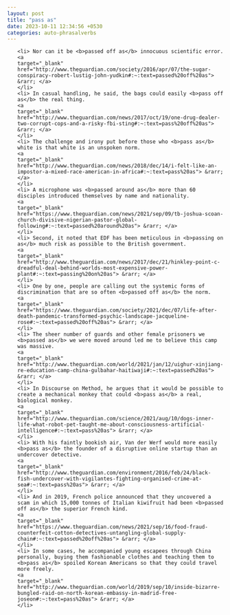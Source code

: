 ```yaml
---
layout: post
title: "pass as"
date: 2023-10-11 12:34:56 +0530
categories: auto-phrasalverbs
---
```

<ol>

    <li> Nor can it be <b>passed off as</b> innocuous scientific error.
    <a 
    target="_blank" 
    href="http://www.theguardian.com/society/2016/apr/07/the-sugar-conspiracy-robert-lustig-john-yudkin#:~:text=passed%20off%20as"> &rarr; </a>
    </li>
    <li> In casual handling, he said, the bags could easily <b>pass off as</b> the real thing.
    <a 
    target="_blank" 
    href="http://www.theguardian.com/news/2017/oct/19/one-drug-dealer-two-corrupt-cops-and-a-risky-fbi-sting#:~:text=pass%20off%20as"> &rarr; </a>
    </li>
    <li> The challenge and irony put before those who <b>pass as</b> white is that white is an unspoken norm.
    <a 
    target="_blank" 
    href="http://www.theguardian.com/news/2018/dec/14/i-felt-like-an-impostor-a-mixed-race-american-in-africa#:~:text=pass%20as"> &rarr; </a>
    </li>
    <li> A microphone was <b>passed around as</b> more than 60 disciples introduced themselves by name and nationality.
    <a 
    target="_blank" 
    href="https://www.theguardian.com/news/2021/sep/09/tb-joshua-scoan-church-divisive-nigerian-pastor-global-following#:~:text=passed%20around%20as"> &rarr; </a>
    </li>
    <li> Second, it noted that EDF has been meticulous in <b>passing on as</b> much risk as possible to the British government.
    <a 
    target="_blank" 
    href="http://www.theguardian.com/news/2017/dec/21/hinkley-point-c-dreadful-deal-behind-worlds-most-expensive-power-plant#:~:text=passing%20on%20as"> &rarr; </a>
    </li>
    <li> One by one, people are calling out the systemic forms of discrimination that are so often <b>passed off as</b> the norm.
    <a 
    target="_blank" 
    href="https://www.theguardian.com/society/2021/dec/07/life-after-death-pandemic-transformed-psychic-landscape-jacqueline-rose#:~:text=passed%20off%20as"> &rarr; </a>
    </li>
    <li> The sheer number of guards and other female prisoners we <b>passed as</b> we were moved around led me to believe this camp was massive.
    <a 
    target="_blank" 
    href="http://www.theguardian.com/world/2021/jan/12/uighur-xinjiang-re-education-camp-china-gulbahar-haitiwaji#:~:text=passed%20as"> &rarr; </a>
    </li>
    <li> In Discourse on Method, he argues that it would be possible to create a mechanical monkey that could <b>pass as</b> a real, biological monkey.
    <a 
    target="_blank" 
    href="http://www.theguardian.com/science/2021/aug/10/dogs-inner-life-what-robot-pet-taught-me-about-consciousness-artificial-intelligence#:~:text=pass%20as"> &rarr; </a>
    </li>
    <li> With his faintly bookish air, Van der Werf would more easily <b>pass as</b> the founder of a disruptive online startup than an undercover detective.
    <a 
    target="_blank" 
    href="http://www.theguardian.com/environment/2016/feb/24/black-fish-undercover-with-vigilantes-fighting-organised-crime-at-sea#:~:text=pass%20as"> &rarr; </a>
    </li>
    <li> And in 2019, French police announced that they uncovered a scam in which 15,000 tonnes of Italian kiwifruit had been <b>passed off as</b> the superior French kind.
    <a 
    target="_blank" 
    href="https://www.theguardian.com/news/2021/sep/16/food-fraud-counterfeit-cotton-detectives-untangling-global-supply-chain#:~:text=passed%20off%20as"> &rarr; </a>
    </li>
    <li> In some cases, he accompanied young escapees through China personally, buying them fashionable clothes and teaching them to <b>pass as</b> spoiled Korean Americans so that they could travel more freely.
    <a 
    target="_blank" 
    href="http://www.theguardian.com/world/2019/sep/10/inside-bizarre-bungled-raid-on-north-korean-embassy-in-madrid-free-joseon#:~:text=pass%20as"> &rarr; </a>
    </li>